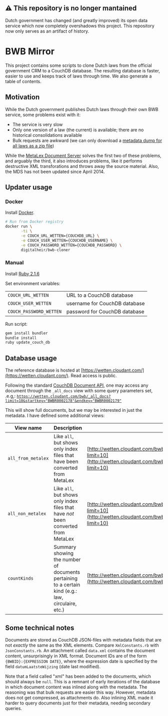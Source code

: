 ## ⚠ This repository is no longer mantained
Dutch government has changed (and greatly improved) its open data service which now completely overshadows this project. This repository now only serves as an artifact of history.

BWB Mirror
===============
This project contains some scripts to clone Dutch laws from the official government CRM to a CouchDB database. The 
resulting database is faster, easier to use and keeps track of laws through time. We also generate a table of contents.

Motivation
----------
While the Dutch government publishes Dutch laws through their own BWB service, some problems exist with it:

* The service is very slow
* Only one version of a law (the current) is available; there are no historical consolidations available
* Bulk requests are awkward (we can only download a 
  [metadata dump for all laws as a zip file](http://wetten.overheid.nl/BWBIdService/BWBIdList.xml.zip))

While the [MetaLex Document Server](http://doc.metalex.eu/) solves the first two of these problems, and arguably the 
third, it also introduces problems, like it performs destructive XML transforations and throws away the source material. 
Also, the MDS has not been updated since April 2014. 

Updater usage
-------------

### Docker

Install [Docker](https://www.docker.com/).
 
```sh
# Run from Docker registry
docker run \
       -ti \
       -e COUCH_URL_WETTEN={COUCHDB_URL} \
       -e COUCH_USER_WETTEN={COUCHDB_USERNAME} \
       -e COUCH_PASSWORD_WETTEN={COUCHDB_PASSWORD} \
       digitalheir/bwb-cloner
```

### Manual
Install [Ruby 2.1.6](https://www.ruby-lang.org/)

Set environment variables: 

|                         |                               |
| ---                     | ---                           |
| `COUCH_URL_WETTEN`      | URL to a CouchDB database     |
| `COUCH_USER_WETTEN`     | username for CouchDB database |
| `COUCH_PASSWORD_WETTEN` | password for CouchDB database |

Run script: 

```sh
gem install bundler
bundle install
ruby update_couch_db
```

Database usage
--------------
The reference database is hosted at [https://wetten.cloudant.com/](https://wetten.cloudant.com/). Read access is public. 

Following the standard [CouchDB Document API](https://wiki.apache.org/couchdb/HTTP_Document_API), one may access any 
document through the `_all_docs` view with some query parameters set, .e.g,:
[`https://wetten.cloudant.com/bwb/_all_docs?limit=10&startkey="BWBR0002178"&endkey="BWBR0002179"`](https://wetten.cloudant.com/bwb/_all_docs?limit=10&startkey="BWBR0002178"&endkey="BWBR0002179")

This will show full documents, but we may be interested in just the metadata. I have defined some additional views:

| View name          | Description                                                                                          | Example                                                                                                                                                                                 |
| ---                | ---                                                                                                  | ---                                                                                                                                                                                     |
| `all_from_metalex` | Like `all`, but shows only index files that have been converted from MetaLex                         | [http://wetten.cloudant.com/bwb/_design/RegelingInfo/_view/all_from_metalex?limit=10](http://wetten.cloudant.com/bwb/_design/RegelingInfo/_view/all_from_metalex?limit=10)              |
| `all_non_metalex`  | Like `all`, but shows only index files that have *not* been converted from MetaLex                   | [http://wetten.cloudant.com/bwb/_design/RegelingInfo/_view/all_non_metalex?limit=10](http://wetten.cloudant.com/bwb/_design/RegelingInfo/_view/all_non_metalex?limit=10)                |
| `countKinds`       | Summary showing the number of documents pertaining to a certain kind (e.g.: law, circulaire, etc.)   | [http://wetten.cloudant.com/bwb/_design/RegelingInfo/_view/countKinds](http://wetten.cloudant.com/bwb/_design/RegelingInfo/_view/countKinds)                                            |

Some technical notes
--------------------
Documents are stored as CouchDB JSON-files with metadata fields that are not *exactly* the same as the XML elements. 
Compare `XmlConstants.rb` with `JsonConstants.rb`. An attachment called `data.xml` contains the document content, 
unsurprisingly in XML format. Document IDs are of the form `{BWBID}:{EXPRESSION DATE}`, where the expression date is 
specified by the field `datumLaatsteWijzing` (date last modified).

Note that a field called "xml" has been added to the documents, which should always be `null`. This is a remnant of 
early iterations of the database in which document content was inlined along with the metadata. The reasoning was 
that bulk requests are easier this way. However, metadata does not get compressed, as attachments do. Also inlining XML 
made it harder to query documents just for their metadata, needing secondary queries.

